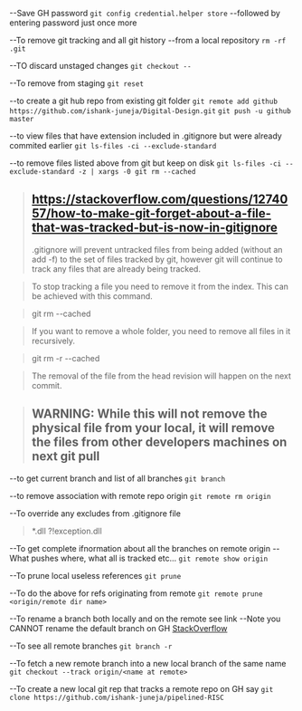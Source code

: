 --Save GH password 
`git config credential.helper store`
--followed by entering password just once more

--To remove git tracking and all git history 
--from a local repository
`rm -rf .git` 

--TO discard unstaged changes 
`git checkout --`

--To remove from staging
`git reset`

--to create a git hub repo from existing git folder 
`git remote add github https://github.com/ishank-juneja/Digital-Design.git`
`git push -u github master`

--to view files that have extension included in .gitignore but were already commited earlier
`git ls-files -ci --exclude-standard`

--to remove files listed above from git but keep on disk
`git ls-files -ci --exclude-standard -z | xargs -0 git rm --cached`

>https://stackoverflow.com/questions/1274057/how-to-make-git-forget-about-a-file-that-was-tracked-but-is-now-in-gitignore
>-----------------
>.gitignore will prevent untracked files from being added (without an add -f) to the set of files tracked by git, however git will continue to track any files that are already being tracked.

>To stop tracking a file you need to remove it from the index. This can be achieved with this command.

>git rm --cached <file>

>If you want to remove a whole folder, you need to remove all files in it recursively.

>git rm -r --cached <folder>

>The removal of the file from the head revision will happen on the next commit.

>WARNING: While this will not remove the physical file from your local, it will remove the files from other developers machines on next git pull
>-----------------

--to get current branch and list of all branches
`git branch`

--to remove association with remote repo origin
`git remote rm origin`

--To override any excludes from .gitignore file
>*.dll
?!exception.dll

--To get complete ifnormation about all the branches on remote origin
--What pushes where, what all is tracked etc...
`git remote show origin`

--To prune local useless references
`git prune`

--To do the above for refs originating from remote
`git remote prune <origin/remote dir name>`

--To rename a branch both locally and on the remote see link
--Note you CANNOT rename the default branch on GH
[StackOverflow](https://stackoverflow.com/questions/6591213/how-do-i-rename-a-local-git-branch)

--To see all remote branches
`git branch -r`

--To fetch a new remote branch into a new local branch of the same name 
`git checkout --track origin/<name at remote>`

--To create a new local git rep that tracks a remote repo on GH say
`git clone https://github.com/ishank-juneja/pipelined-RISC`

